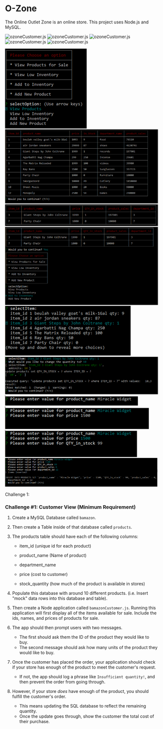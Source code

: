 # O-Zone
The Online Outlet Zone is an online store. This project uses Node.js and MySQL.

![ozoneCustomer.js](./1.PNG)
![ozoneCustomer.js](./2.PNG)
![ozoneCustomer.js](./3.PNG)
![ozoneCustomer.js](./4.PNG)
![ozoneCustomer.js](./5.PNG)


![ozoneManager.js](./images/ozoneManager1.PNG)
![ozoneManager.js](./images/ozoneManager2.PNG)
![ozoneManager.js](./images/ozoneManager3.PNG)
![ozoneManager.js](./images/ozoneManager4.PNG)
![ozoneManager.js](./images/ozoneManager5.PNG)
![ozoneManager.js](./images/ozoneManager6.PNG)
![ozoneManager.js](./images/ozoneManager7.PNG)
![ozoneManager.js](./images/ozoneManager8.PNG)
![ozoneManager.js](./images/ozoneManager9.PNG)
![ozoneManager.js](./images/ozoneManager10.PNG)



Challenge 1:

### Challenge #1: Customer View (Minimum Requirement)

1. Create a MySQL Database called `bamazon`.

2. Then create a Table inside of that database called `products`.

3. The products table should have each of the following columns:

   * item_id (unique id for each product)

   * product_name (Name of product)

   * department_name

   * price (cost to customer)

   * stock_quantity (how much of the product is available in stores)

4. Populate this database with around 10 different products. (i.e. Insert "mock" data rows into this database and table).

5. Then create a Node application called `bamazonCustomer.js`. Running this application will first display all of the items available for sale. Include the ids, names, and prices of products for sale.

6. The app should then prompt users with two messages.

   * The first should ask them the ID of the product they would like to buy.
   * The second message should ask how many units of the product they would like to buy.

7. Once the customer has placed the order, your application should check if your store has enough of the product to meet the customer's request.

   * If not, the app should log a phrase like `Insufficient quantity!`, and then prevent the order from going through.

8. However, if your store _does_ have enough of the product, you should fulfill the customer's order.
   * This means updating the SQL database to reflect the remaining quantity.
   * Once the update goes through, show the customer the total cost of their purchase.
